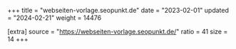 +++
title = "webseiten-vorlage.seopunkt.de"
date = "2023-02-01"
updated = "2024-02-21"
weight = 14476

[extra]
source = "https://webseiten-vorlage.seopunkt.de/"
ratio = 41
size = 14
+++
